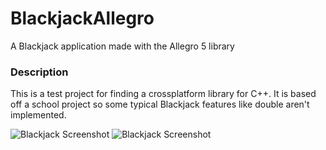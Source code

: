 # BlackjackAllegro
A Blackjack application made with the Allegro 5 library

### Description
This is a test project for finding a crossplatform library for C++. 
It is based off a school project so some typical 
Blackjack features like double aren't implemented. 

![Blackjack Screenshot](https://i.imgur.com/zh3GMyR.png "Start Screen")
![Blackjack Screenshot](https://i.imgur.com/DrhBScu.png "Gameplay")
